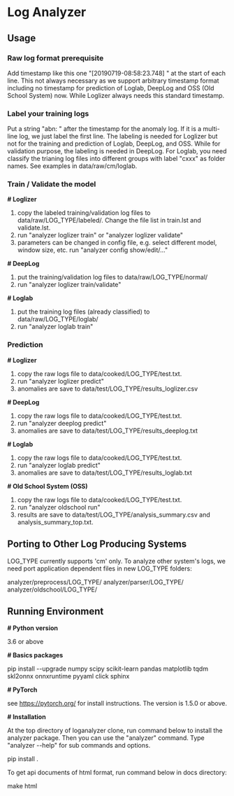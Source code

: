 # **Log Analyzer**

## **Usage**

### Raw log format prerequisite
Add timestamp like this one "[20190719-08:58:23.748] " at the start of each line. This not always necessary as we support arbitrary timestamp format including no timestamp for prediction of Loglab, DeepLog and OSS (Old School System) now. While Loglizer always needs this standard timestamp.

### Label your training logs
Put a string "abn: " after the timestamp for the anomaly log. If it is a multi-line log, we just label the first line. The labeling is needed for Loglizer but not for the training and prediction of Loglab, DeepLog, and OSS. While for validation purpose, the labeling is needed in DeepLog. For Loglab, you need classify the trianing log files into different groups with label "cxxx" as folder names. See examples in data/raw/cm/loglab.

### Train / Validate the model

**# Loglizer**

1) copy the labeled training/validation log files to data/raw/LOG_TYPE/labeled/. Change the file list in train.lst and validate.lst.
2) run "analyzer loglizer train" or "analyzer loglizer validate"
3) parameters can be changed in config file, e.g. select different model, window size, etc. run "analyzer config show/edit/..."

**# DeepLog**

1) put the training/validation log files to data/raw/LOG_TYPE/normal/
2) run "analyzer loglizer train/validate"

**# Loglab**

1) put the training log files (already classified) to data/raw/LOG_TYPE/loglab/
2) run "analyzer loglab train"

### Prediction

**# Loglizer**

1) copy the raw logs file to data/cooked/LOG_TYPE/test.txt.
2) run "analyzer loglizer predict"
3) anomalies are save to data/test/LOG_TYPE/results_loglizer.csv

**# DeepLog**

1) copy the raw logs file to data/cooked/LOG_TYPE/test.txt.
2) run "analyzer deeplog predict"
3) anomalies are save to data/test/LOG_TYPE/results_deeplog.txt

**# Loglab**

1) copy the raw logs file to data/cooked/LOG_TYPE/test.txt.
2) run "analyzer loglab predict"
3) anomalies are save to data/test/LOG_TYPE/results_loglab.txt

**# Old School System (OSS)**

1) copy the raw logs file to data/cooked/LOG_TYPE/test.txt.
2) run "analyzer oldschool run"
3) results are save to data/test/LOG_TYPE/analysis_summary.csv and analysis_summary_top.txt.

## **Porting to Other Log Producing Systems**

LOG_TYPE currently supports 'cm' only. To analyze other system's logs, we need port application dependent files in new LOG_TYPE folders:

analyzer/preprocess/LOG_TYPE/
analyzer/parser/LOG_TYPE/
analyzer/oldschool/LOG_TYPE/

## **Running Environment**

**# Python version**

3.6 or above

**# Basics packages**

pip install --upgrade numpy scipy scikit-learn pandas matplotlib tqdm skl2onnx onnxruntime pyyaml click sphinx

**# PyTorch**

see https://pytorch.org/ for install instructions. The version is 1.5.0 or above.

**# Installation**

At the top directory of loganalyzer clone, run command below to install the analyzer package. Then you can use the "analyzer" command. Type "analyzer --help" for sub commands and options.

pip install .

To get api documents of html format, run command below in docs directory:

make html
